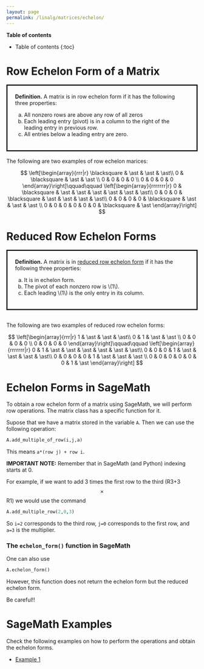 ```yaml
---
layout: page
permalink: /linalg/matrices/echelon/
---
```


**Table of contents**
* Table of contents
{:toc}

# Row Echelon Form of a Matrix

<div style="border:3px solid;padding:20px">
  <b> Definition.</b> A matrix is in row echelon form if it has the following three properties:
  <ol type="a">
    <li> All nonzero rows are above any row of all zeros</li>
    <li> Each leading entry (pivot) is in a column to the right of the leading entry in previous row.</li>
    <li> All entries below a leading entry are zero.</li>
  </ol>
</div>
<br>
The following are two examples of row echelon marices:

$$
  \left[\begin{array}{rrr|r}
    \blacksquare & \ast & \ast & \ast\\
    0 & \blacksquare & \ast & \ast \\
    0 & 0 & 0 & 0 \\
    0 & 0 & 0 & 0 
  \end{array}\right]\qquad\qquad
  \left[\begin{array}{rrrrrrr|r}
    0 & \blacksquare & \ast & \ast & \ast & \ast & \ast & \ast\\
    0 & 0 & 0 & \blacksquare & \ast & \ast & \ast & \ast\\
    0 & 0 & 0 & 0 & \blacksquare & \ast & \ast & \ast \\
    0 & 0 & 0 & 0 & 0 & 0 & \blacksquare & \ast
  \end{array}\right]
$$

# Reduced Row Echelon Forms

<div style="border:3px solid;padding:20px">
  <b> Definition.</b> A matrix is in <u>reduced row echelon form</u> if it has the following three properties:
  <ol type="a">
    <li> It is in echelon form.</li>
    <li> The pivot of each nonzero row is \(1\).</li>
    <li> Each leading \(1\) is the only entry in its column.</li>
  </ol>
</div>
<br>

The following are two examples of reduced row echelon forms:

$$
  \left[\begin{array}{rrr|r}
    1 & \ast & \ast & \ast\\
    0 & 1 & \ast & \ast \\
    0 & 0 & 0 & 0 \\
    0 & 0 & 0 & 0 
  \end{array}\right]\qquad\qquad
  \left[\begin{array}{rrrrrrr|r}
    0 & 1 & \ast & \ast & \ast & \ast & \ast & \ast\\
    0 & 0 & 0 & 1 & \ast & \ast & \ast & \ast\\
    0 & 0 & 0 & 0 & 1 & \ast & \ast & \ast \\
    0 & 0 & 0 & 0 & 0 & 0 & 1 & \ast
  \end{array}\right]
$$

# Echelon Forms in SageMath

To obtain a row echelon form of a matrix using SageMath, we will perform row operations. The matrix class has a specific function for it.

Supose that we have a matrix stored in the variable `A`. Then we can use the following operation:

``` python
A.add_multiple_of_row(i,j,a)
```

This means `a*(row j) + row i`.

**IMPORTANT NOTE:** Remember that in SageMath (and Python) indexing starts at 0.

For example, if we want to add 3 times the first row to the third (R3+3$$\times$$R1) we would use the command

```python
A.add_multiple_row(2,0,3)
```
So `i=2` corresponds to the third row, `j=0` corresponds to the first row, and `a=3` is the multiplier.

### The `echelon_form()` function in SageMath

One can also use
``` python
A.echelon_form()
```
However, this function does not return the echelon form but the reduced echelon form.

Be careful!!

# SageMath Examples

Check the following examples on how to perform the operations and obtain the echelon forms.

- [Example 1](/mathwithsagemath/linear/algebra/matrix/echelon/2020/08/07/Echelon-form-Example1.html)